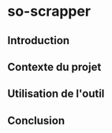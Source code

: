 # so-scrapper

## Introduction



## Contexte du projet



## Utilisation de l'outil



## Conclusion

